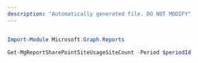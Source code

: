 ```yaml
---
description: "Automatically generated file. DO NOT MODIFY"
---
```


```powershell

Import-Module Microsoft.Graph.Reports

Get-MgReportSharePointSiteUsageSiteCount -Period $periodId 

```